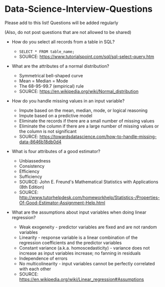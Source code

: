 # Data-Science-Interview-Questions
Please add to this list! Questions will be added regularly

(Also, do not post questions that are not allowed to be shared)

* How do you select all records from a table in SQL?
    * `SELECT * FROM table_name;`
    * SOURCE: https://www.tutorialspoint.com/sql/sql-select-query.htm

* What are the attributes of a normal distribution?
    * Symmetrical bell-shaped curve
    * Mean = Median = Mode
    * The 68-95-99.7 (empirical) rule
    * SOURCE: https://en.wikipedia.org/wiki/Normal_distribution
    
* How do you handle missing values in an input variable?
    * Impute based on the mean, median, mode, or logical reasoning
    * Impute based on a predictive model
    * Eliminate the records if there are a small number of missing values
    * Eliminate the column if there are a large number of missing values or the column is not significant
    * SOURCE: https://towardsdatascience.com/how-to-handle-missing-data-8646b18db0d4
    
* What is four attributes of a good estimator?
    * Unbiassedness
    * Consistency
    * Efficiency
    * Sufficiency
    * SOURCE: John E. Freund's Mathematical Statistics with Applications (8th Edition)
    * SOURCE: http://www.tutorhelpdesk.com/homeworkhelp/Statistics-/Properties-Of-Good-Estimator-Assignment-Help.html
    
* What are the assumptions about input variables when doing linear regression?
    * Weak exogeneity - predictor variables are fixed and are not random variables
    * Linearity - response variable is a linear combination of the regression coefficients and the predictor variables
    * Constant variance (a.k.a. homoscedasticity) - variance does not increase as input variables increase; no fanning in residuals
    * Independence of errors
    * No multicolinearity - input variables cannot be perfectly correlated with each other
    * SOURCE: https://en.wikipedia.org/wiki/Linear_regression#Assumptions
